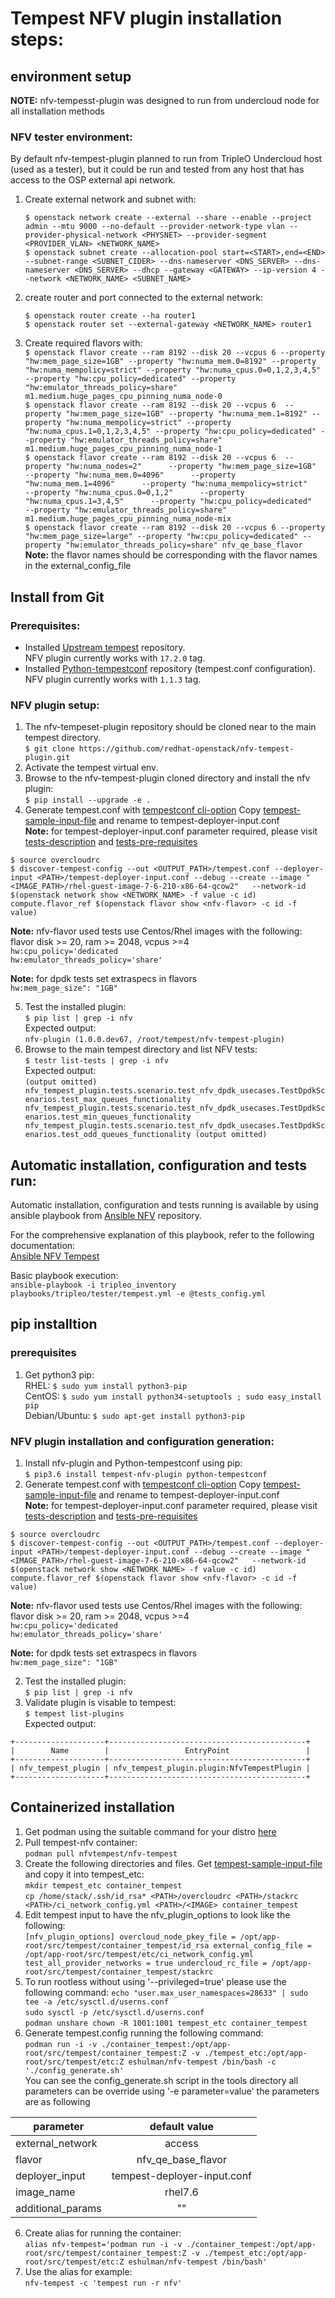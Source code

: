 # Tempest NFV plugin installation steps:
 
## environment setup
**NOTE:** nfv-tempesst-plugin was designed to run from undercloud node for all installation methods
### NFV tester environment:
By default nfv-tempest-plugin planned to run from TripleO Undercloud host (used as a tester), but it could be run and tested from any host that has access to the OSP external api network.  

1. Create external network and subnet with: 

   `$ openstack network create --external --share --enable --project admin --mtu 9000 --no-default --provider-network-type vlan --provider-physical-network <PHYSNET> --provider-segment <PROVIDER_VLAN> <NETWORK_NAME>`  
   `$ openstack subnet create --allocation-pool start=<START>,end=<END> --subnet-range <SUBNET_CIDER> --dns-nameserver <DNS_SERVER> --dns-nameserver <DNS_SERVER> --dhcp --gateway <GATEWAY> --ip-version 4 --network <NETWORK_NAME> <SUBNET_NAME>`
2. create router and port connected to the external network:

   `$ openstack router create --ha router1`  
   `$ openstack router set --external-gateway <NETWORK_NAME> router1` 
3. Create required flavors with:  
   `$ openstack flavor create --ram 8192 --disk 20 --vcpus 6 --property "hw:mem_page_size=1GB" --property "hw:numa_mem.0=8192" --property "hw:numa_mempolicy=strict" --property "hw:numa_cpus.0=0,1,2,3,4,5" --property "hw:cpu_policy=dedicated" --property "hw:emulator_threads_policy=share" m1.medium.huge_pages_cpu_pinning_numa_node-0`    
   `$ openstack flavor create --ram 8192 --disk 20 --vcpus 6  --property "hw:mem_page_size=1GB" --property "hw:numa_mem.1=8192" --property "hw:numa_mempolicy=strict" --property "hw:numa_cpus.1=0,1,2,3,4,5" --property "hw:cpu_policy=dedicated" --property "hw:emulator_threads_policy=share"  m1.medium.huge_pages_cpu_pinning_numa_node-1`  
   `$ openstack flavor create --ram 8192 --disk 20 --vcpus 6  --property "hw:numa_nodes=2"      --property "hw:mem_page_size=1GB"      --property "hw:numa_mem.0=4096"      --property "hw:numa_mem.1=4096"      --property "hw:numa_mempolicy=strict"      --property "hw:numa_cpus.0=0,1,2"      --property "hw:numa_cpus.1=3,4,5"      --property "hw:cpu_policy=dedicated"      --property "hw:emulator_threads_policy=share" m1.medium.huge_pages_cpu_pinning_numa_node-mix`    
   `$ openstack flavor create --ram 8192 --disk 20 --vcpus 6 --property "hw:mem_page_size=large" --property "hw:cpu_policy=dedicated" --property "hw:emulator_threads_policy=share" nfv_qe_base_flavor`  
  **Note:** the flavor names should be corresponding with the flavor names in the external_config_file


## Install from Git
### Prerequisites:
* Installed [Upstream tempest](https://github.com/openstack/tempest) repository.  
  NFV plugin currently works with `17.2.0` tag.
* Installed [Python-tempestconf](https://opendev.org/openstack/python-tempestconf/) repository (tempest.conf configuration).  
  NFV plugin currently works with `1.1.3` tag.


### NFV plugin setup:
1. The nfv-tempeset-plugin repository should be cloned near to the main tempest directory.  
   `$ git clone https://github.com/redhat-openstack/nfv-tempest-plugin.git`
2. Activate the tempest virtual env.
3. Browse to the nfv-tempest-plugin cloned directory and install the nfv plugin:  
   `$ pip install --upgrade -e .`
4. Generate tempest.conf with [tempestconf cli-option](https://docs.openstack.org/python-tempestconf/latest/cli/cli_options.html)
Copy [tempest-sample-input-file](./tempest-deployer-input.conf.sample) and rename to tempest-deployer-input.conf  
**Note:** for tempest-deployer-input.conf parameter required, please visit  
[tests-description](./tests.md) and [tests-pre-requisites](./tests_prerequisites_config.md)  

`$ source overcloudrc`  
`$ discover-tempest-config --out <OUTPUT_PATH>/tempest.conf --deployer-input <PATH>/tempest-deployer-input.conf --debug --create --image "<IMAGE_PATH>/rhel-guest-image-7-6-210-x86-64-qcow2"   --network-id $(openstack network show <NETWORK_NAME> -f value -c id) compute.flavor_ref $(openstack flavor show <nfv-flavor> -c id -f value)`  

**Note:** nfv-flavor used tests use Centos/Rhel images with the following:  
flavor disk >= 20, ram >= 2048, vcpus >=4  
`hw:cpu_policy='dedicated`  
`hw:emulator_threads_policy='share'`  

**Note:** for dpdk tests set extraspecs in flavors  
`hw:mem_page_size": "1GB"`   

5. Test the installed plugin:  
   `$ pip list | grep -i nfv`  
   Expected output:  
   `nfv-plugin (1.0.0.dev67, /root/tempest/nfv-tempest-plugin)`
5. Browse to the main tempest directory and list NFV tests:  
   `$ testr list-tests | grep -i nfv`  
   Expected output:  
   `(output omitted)
   nfv_tempest_plugin.tests.scenario.test_nfv_dpdk_usecases.TestDpdkScenarios.test_max_queues_functionality
   nfv_tempest_plugin.tests.scenario.test_nfv_dpdk_usecases.TestDpdkScenarios.test_min_queues_functionality
   nfv_tempest_plugin.tests.scenario.test_nfv_dpdk_usecases.TestDpdkScenarios.test_odd_queues_functionality
   (output omitted)`
   
## Automatic installation, configuration and tests run:
Automatic installation, configuration and tests running is available by using ansible playbook from [Ansible NFV](https://github.com/redhat-openstack/ansible-nfv) repository.

For the comprehensive explanation of this playbook, refer to the following documentation:  
[Ansible NFV Tempest](https://github.com/redhat-openstack/ansible-nfv/blob/master/docs/tripleo/tester/tempest.md)

Basic playbook execution:  
`ansible-playbook -i tripleo_inventory playbooks/tripleo/tester/tempest.yml -e @tests_config.yml`

## pip installtion
### prerequisites
1. Get python3 pip:  
RHEL: `$ sudo yum install python3-pip`  
CentOS: `$ sudo yum install python34-setuptools ; sudo easy_install pip`  
Debian/Ubuntu: `$ sudo apt-get install python3-pip`  

### NFV plugin installation and configuration generation:
1. Install nfv-plugin and Python-tempestconf using pip:  
`$ pip3.6 install tempest-nfv-plugin python-tempestconf`
4. Generate tempest.conf with [tempestconf cli-option](https://docs.openstack.org/python-tempestconf/latest/cli/cli_options.html)
Copy [tempest-sample-input-file](./tempest-deployer-input.conf.sample) and rename to tempest-deployer-input.conf  
**Note:** for tempest-deployer-input.conf parameter required, please visit  
[tests-description](./tests.md) and [tests-pre-requisites](./tests_prerequisites_config.md)  

`$ source overcloudrc`  
`$ discover-tempest-config --out <OUTPUT_PATH>/tempest.conf --deployer-input <PATH>/tempest-deployer-input.conf --debug --create --image "<IMAGE_PATH>/rhel-guest-image-7-6-210-x86-64-qcow2"   --network-id $(openstack network show <NETWORK_NAME> -f value -c id) compute.flavor_ref $(openstack flavor show <nfv-flavor> -c id -f value)`  

**Note:** nfv-flavor used tests use Centos/Rhel images with the following:  
flavor disk >= 20, ram >= 2048, vcpus >=4  
`hw:cpu_policy='dedicated`  
`hw:emulator_threads_policy='share'`  

**Note:** for dpdk tests set extraspecs in flavors  
`hw:mem_page_size": "1GB"`   

2. Test the installed plugin:  
`$ pip list | grep -i nfv`  
3. Validate plugin is visable to tempest:  
`$ tempest list-plugins`  
   Expected output:  
```
+--------------------+--------------------------------------------+
|        Name        |                 EntryPoint                 |
+--------------------+--------------------------------------------+
| nfv_tempest_plugin | nfv_tempest_plugin.plugin:NfvTempestPlugin |
+--------------------+--------------------------------------------+
```

## Containerized installation
1. Get podman using the suitable command for your distro [here](https://podman.io/getting-started/installation)
2. Pull tempest-nfv container:    
`podman pull nfvtempest/nfv-tempest`
3. Create the following directories and files. Get [tempest-sample-input-file](./tempest-deployer-input.conf.sample) 
and copy it into tempest_etc:   
`mkdir tempest_etc container_tempest`    
`cp /home/stack/.ssh/id_rsa* <PATH>/overcloudrc <PATH>/stackrc <PATH>/ci_network_config.yml <PATH>/<IMAGE> container_tempest`    
4. Edit tempest input to have the nfv_plugin_options to look like the following:  
    `[nfv_plugin_options]
    overcloud_node_pkey_file = /opt/app-root/src/tempest/container_tempest/id_rsa
    external_config_file = /opt/app-root/src/tempest/etc/ci_network_config.yml
    test_all_provider_networks = true
    undercloud_rc_file = /opt/app-root/src/tempest/container_tempest/stackrc
    `  
5. To run rootless without using '--privileged=true' please use the following command:
`echo "user.max_user_namespaces=28633" | sudo tee -a /etc/sysctl.d/userns.conf`  
`sudo sysctl -p /etc/sysctl.d/userns.conf`  
`podman unshare chown -R 1001:1001 tempest_etc container_tempest`  
5. Generate tempest.config running the following command:  
`podman run -i -v ./container_tempest:/opt/app-root/src/tempest/container_tempest:Z -v ./tempest_etc:/opt/app-root/src/tempest/etc:Z eshulman/nfv-tempest /bin/bash -c './config_generate.sh'`  
You can see the config_generate.sh script in the tools directory all parameters can be override using '-e parameter=value' the parameters are as following

|parameter |default value |
|----------|:--------------:|
|external_network |access |
|flavor |nfv_qe_base_flavor |
|deployer_input |tempest-deployer-input.conf |
|image_name |rhel7.6 |
| additional_params|"" |
6. Create alias for running the container:    
`alias nfv-tempest='podman run -i -v ./container_tempest:/opt/app-root/src/tempest/container_tempest:Z -v ./tempest_etc:/opt/app-root/src/tempest/etc:Z eshulman/nfv-tempest /bin/bash'`
7. Use the alias for example:  
`nfv-tempest -c 'tempest run -r nfv'`
